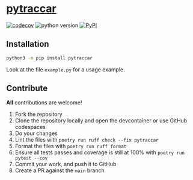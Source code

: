 # [pytraccar](https://pypi.org/project/pytraccar/)

[![codecov](https://codecov.io/gh/ludeeus/pytraccar/branch/main/graph/badge.svg)](https://codecov.io/gh/ludeeus/pytraccar)
![python version](https://img.shields.io/badge/Python-3.14-indigo.svg)
[![PyPI](https://img.shields.io/pypi/v/pytraccar)](https://pypi.org/project/pytraccar)


## Installation

```bash
python3 -m pip install pytraccar
```

Look at the file `example.py` for a usage example.


## Contribute

**All** contributions are welcome!

1. Fork the repository
2. Clone the repository locally and open the devcontainer or use GitHub codespaces
3. Do your changes
4. Lint the files with `poetry run ruff check --fix pytraccar`
5. Format the files with `poetry run ruff format`
6. Ensure all tests passes and coverage is still at 100% with `poetry run pytest --cov`
7. Commit your work, and push it to GitHub
8. Create a PR against the `main` branch
